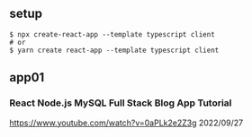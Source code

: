 ## setup

```shell
$ npx create-react-app --template typescript client
# or
$ yarn create react-app --template typescript client
```

## app01

### React Node.js MySQL Full Stack Blog App Tutorial

https://www.youtube.com/watch?v=0aPLk2e2Z3g
2022/09/27
